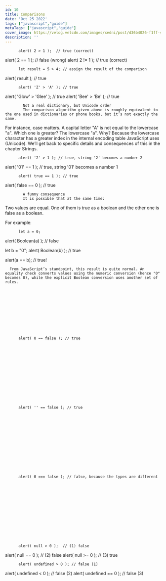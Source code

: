 ```yaml
---
id: 10
title: Comparisons
date: 'Oct 25 2022'
tags: ["javascript","guide"]
metaTags: ["javascript","guide"]
cover_image: https://velog.velcdn.com/images/xedni/post/d36b4026-f1ff-498e-b149-99e67a9b8691/title_javascript2.png
description: ''
---
```



      
        
        
          
            
          
          
            
          
        
        
          alert( 2 > 1 );  // true (correct)
alert( 2 == 1 ); // false (wrong)
alert( 2 != 1 ); // true (correct)
        
      
      
      
      
        
        
          
            
          
          
            
          
        
        
          let result = 5 > 4; // assign the result of the comparison
alert( result ); // true
        
      
      
      
      
        
        
          
            
          
          
            
          
        
        
          alert( 'Z' > 'A' ); // true
alert( 'Glow' > 'Glee' ); // true
alert( 'Bee' > 'Be' ); // true
        
      
      
      
            Not a real dictionary, but Unicode order
            The comparison algorithm given above is roughly equivalent to the one used in dictionaries or phone books, but it’s not exactly the same.
For instance, case matters. A capital letter "A" is not equal to the lowercase "a". Which one is greater? The lowercase "a". Why? Because the lowercase character has a greater index in the internal encoding table JavaScript uses (Unicode). We’ll get back to specific details and consequences of this in the chapter Strings.

      
        
        
          
            
          
          
            
          
        
        
          alert( '2' > 1 ); // true, string '2' becomes a number 2
alert( '01' == 1 ); // true, string '01' becomes a number 1
        
      
      
      
      
        
        
          
            
          
          
            
          
        
        
          alert( true == 1 ); // true
alert( false == 0 ); // true
        
      
      
      
            A funny consequence
            It is possible that at the same time:

Two values are equal.
One of them is true as a boolean and the other one is false as a boolean.

For example:

      
        
        
          
            
          
          
            
          
        
        
          let a = 0;
alert( Boolean(a) ); // false

let b = "0";
alert( Boolean(b) ); // true

alert(a == b); // true!
        
      
      
      From JavaScript’s standpoint, this result is quite normal. An equality check converts values using the numeric conversion (hence "0" becomes 0), while the explicit Boolean conversion uses another set of rules.

      
        
        
          
            
          
          
            
          
        
        
          alert( 0 == false ); // true
        
      
      
      
      
        
        
          
            
          
          
            
          
        
        
          alert( '' == false ); // true
        
      
      
      
      
        
        
          
            
          
          
            
          
        
        
          alert( 0 === false ); // false, because the types are different
        
      
      
      
      
        
        
          
            
          
          
            
          
        
        
          alert( null > 0 );  // (1) false
alert( null == 0 ); // (2) false
alert( null >= 0 ); // (3) true
        
      
      
      
      
        
        
          
            
          
          
            
          
        
        
          alert( undefined > 0 ); // false (1)
alert( undefined < 0 ); // false (2)
alert( undefined == 0 ); // false (3)
        
      
      
      
